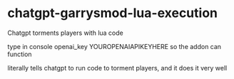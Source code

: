 # chatgpt-garrysmod-lua-execution
Chatgpt torments players with lua code

type in console openai_key YOUROPENAIAPIKEYHERE 
so the addon can function


literally tells chatgpt to run code to torment players, and it does it very well
